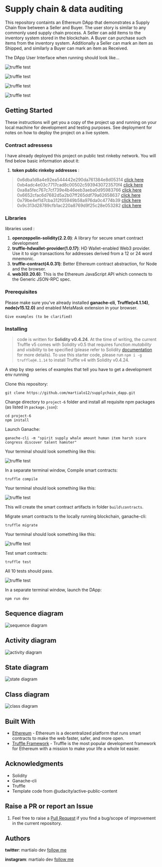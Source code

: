 # Supply chain & data auditing

This repository containts an Ethereum DApp that demonstrates a Supply Chain flow between a Seller and Buyer. The user story is similar to any commonly used supply chain process. A Seller can add items to the inventory system stored in the blockchain. A Buyer can purchase such items from the inventory system. Additionally a Seller can mark an item as Shipped, and similarly a Buyer can mark an item as Received.

The DApp User Interface when running should look like...

![truffle test](images/ftc_product_overview.png)

![truffle test](images/ftc_farm_details.png)

![truffle test](images/ftc_product_details.png)

![truffle test](images/ftc_transaction_history.png)



## Getting Started

These instructions will get you a copy of the project up and running on your local machine for development and testing purposes. 
See deployment for notes on how to deploy the project on a live system.

### Contract adressess
I have already deployed this project on public test rinkeby network. You will find below basic information about it:

1. **token public rinkeby addresses** :


> 0x6dba1d8a4e92ea544442e290da761384e8d05314 [click here](https://rinkeby.etherscan.io/address/0x6dba1d8a4e92ea544442e290da761384e8d05314)
> 0xb4adc4e03c7717cad8c00502c5939430723570f4 [click here](https://rinkeby.etherscan.io/address/0xb4adc4e03c7717cad8c00502c5939430723570f4)
> 0xa8a5fec767c7cf739e4b46eeb3aeba0d95983766 [click here](https://rinkeby.etherscan.io/address/0xa8a5fec767c7cf739e4b46eeb3aeba0d95983766)
> 0x6652cfac6d7682d5a2b07ff265ddf79a62658637 [click here](https://rinkeby.etherscan.io/address/0x6652cfac6d7682d5a2b07ff265ddf79a62658637)
> 0x79be4ef1d7cba312f05949b58a976da0c4774b39 [click here](https://rinkeby.etherscan.io/address/0x79be4ef1d7cba312f05949b58a976da0c4774b39)
> 0x9c313d28789cfb1ac220a8769d9f25c28e053282 [click here](https://rinkeby.etherscan.io/address/0x9c313d28789cfb1ac220a8769d9f25c28e053282)

### Libraries
libraries used :
1. **openzeppelin-solidity(2.2.0)**: A library for secure smart contract development
2. **truffle-hdwallet-provider(1.0.17)**: HD Wallet-enabled Web3 provider. Use it to sign transactions for addresses derived from a 12 or 24 word mnemonic.
3. **truffle-contract(4.0.31)**: Better Ethereum contract abstraction, for Node and the browser.
4. **web3(0.20.6)**: This is the Ethereum JavaScript API which connects to the Generic JSON-RPC spec.

### Prerequisites

Please make sure you've already installed **ganache-cli**, **Truffle(v4.1.14)**, **node(v15.12.0)** and enabled MetaMask extension in your browser.

```
Give examples (to be clarified)
```

### Installing

> code is written for **Solidity v0.4.24**. At the time of writing, the current Truffle v5 comes with Solidity v0.5 that requires function *mutability* and *visibility* to be specified (please refer to Solidity [documentation](https://docs.soliditylang.org/en/v0.5.0/050-breaking-changes.html) for more details). To use this starter code, please run `npm i -g truffle@4.1.14` to install Truffle v4 with Solidity v0.4.24. 

A step by step series of examples that tell you have to get a development env running

Clone this repository:

```
git clone https://github.com/martialo12/supplychain_dapp.git
```

Change directory to ```project-6``` folder and install all requisite npm packages (as listed in ```package.json```):

```
cd project-6
npm install
```

Launch Ganache:

```
ganache-cli -m "spirit supply whale amount human item harsh scare congress discover talent hamster"
```

Your terminal should look something like this:

![truffle test](images/ganache-cli.png)

In a separate terminal window, Compile smart contracts:

```
truffle compile
```

Your terminal should look something like this:

![truffle test](images/truffle_compile.png)

This will create the smart contract artifacts in folder ```build\contracts```.

Migrate smart contracts to the locally running blockchain, ganache-cli:

```
truffle migrate
```

Your terminal should look something like this:

![truffle test](images/truffle_migrate.png)

Test smart contracts:

```
truffle test
```

All 10 tests should pass.

![truffle test](images/truffle_test.png)

In a separate terminal window, launch the DApp:

```
npm run dev
```

## Sequence diagram

![sequence diagram](images/sequence.png)

## Activity diagram

![activity diagram](images/activity.png)

## State diagram

![state diagram](images/state.png)


## Class diagram

![class diagram](images/class.png)

## Built With

* [Ethereum](https://www.ethereum.org/) - Ethereum is a decentralized platform that runs smart contracts
to make the web faster, safer, and more open.
* [Truffle Framework](http://truffleframework.com/) - Truffle is the most popular development framework for Ethereum with a mission to make your life a whole lot easier.


## Acknowledgments

* Solidity
* Ganache-cli
* Truffle
* Template code from @udacity/active-public-content

## Raise a PR or report an Issue
1. Feel free to raise a [Pull Request](https://github.com/martialo12/supplychain_dapp/pulls) if you find a bug/scope of improvement in the current repository. 


## Authors

**twitter**: martialo dev [follow me](https://twitter.com/martialobug)

**instagram**: martialo dev [follow me](https://www.instagram.com/martialo_dev/)

